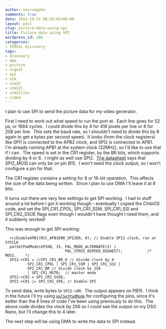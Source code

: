 ```yaml
---
author: sourcegate
comments: true
date: 2012-10-21 08:54:02+00:00
layout: post
slug: picture-data-using-spi
title: Picture data using SPI
wordpress_id: 268
categories:
- STM32L Discovery
tags:
- discovery
- dma
- picture
- signal
- spi
- stm
- stm32
- stm32l
- stm32l1xx
- video
---
```


I plan to use SPI to send the picture data for my video generator.

First I need to work out what speed to run the port at.  Each line goes for 52 μs, or 1664 cycles.  I could divide this by 4 for 416 pixels per line or 8 for 208 per line.  This sets the baud rate, so I shouldn't need to divide this by 8 again to get a bytes per second speed.  It looks (from the clock registers) like SPI1 is connected to the APB2 clock, and SPI2 is connected to APB1.  I'm already running APB1 at the system clock (32MHz), so I'd like to use that if I can.  The speed is set in the CR1 register, by the BR bits, which supports dividing by 4 or 8.  I might as well use SPI2.  [The datasheet](http://www.st.com/internet/com/TECHNICAL_RESOURCES/TECHNICAL_LITERATURE/DATASHEET/CD00277537.pdf) says that SPI2_MOSI can only be on pin B15.  I won't need the clock output, so I won't configure a pin for that.

The CR1 register contains a setting for 8 or 16-bit operation.  This affects the size of the data being written.  Since I plan to use DMA I'll leave it at 8 bits.

It turns out there are very few settings to get SPI working.  I had to stuff around a lot before I got it working though - eventually I copied the ChibiOS code, and set the SPI_CR1_CPOL, SPI_CR1_SSM, SPI_CR1_SSI and SPI_CR2_SSOE flags even though I wouldn't have thought I need them, and it suddenly worked!

This was enough to get SPI working:

    
      rccEnableAPB1(RCC_APB1ENR_SPI2EN, 0); // Enable SPI2 clock, run at SYSCLK
      palSetPadMode(GPIOB, 15, PAL_MODE_ALTERNATE(5) |
                               PAL_STM32_OSPEED_HIGHEST);           /* MOSI.    */
      SPI2->CR1 = //SPI_CR1_BR_0 // divide clock by 4
              SPI_CR1_CPOL | SPI_CR1_SSM | SPI_CR1_SSI |
              SPI_CR1_BR // divide clock by 256
              | SPI_CR1_MSTR;  // master mode
      SPI2->CR2 = SPI_CR2_SSOE;
      SPI2->CR1 |= SPI_CR1_SPE; // Enable SPI


To send data, write bytes to `SPI2->DR`.  The output appears on PB15.  I think in the future I'll try using [`palSetPadMode`](http://chibios.sourceforge.net/docs/hal_stm32l1xx_rm/group___p_a_l.html#gab6377829df3700e742044a2e669c7db7) for configuring the pins, since it's better than the 8 lines of code I've been using previously to do this.  The above code divides the clock by 256 so I could see the output on my DSO Nano, but I'll change this to 4 later.

The next step will be using DMA to write the data to SPI instead.
